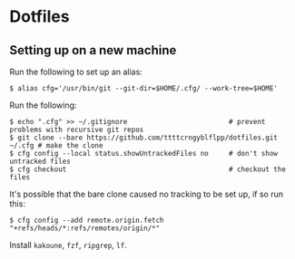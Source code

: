 # Dotfiles

## Setting up on a new machine

Run the following to set up an alias:

```
$ alias cfg='/usr/bin/git --git-dir=$HOME/.cfg/ --work-tree=$HOME'
```

Run the following:

```
$ echo ".cfg" >> ~/.gitignore                         # prevent problems with recursive git repos
$ git clone --bare https://github.com/ttttcrngyblflpp/dotfiles.git ~/.cfg # make the clone
$ cfg config --local status.showUntrackedFiles no     # don't show untracked files
$ cfg checkout                                        # checkout the files

```

It's possible that the bare clone caused no tracking to be set up, if so run this:

```
$ cfg config --add remote.origin.fetch "+refs/heads/*:refs/remotes/origin/*"
```

Install `kakoune`, `fzf`, `ripgrep`, `lf`.
